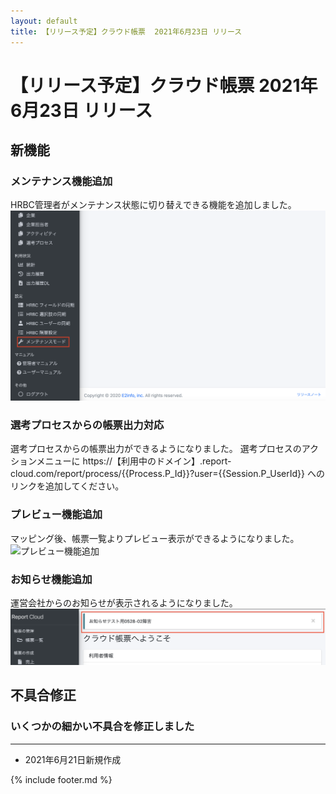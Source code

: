 ```yaml
---
layout: default
title: 【リリース予定】クラウド帳票  2021年6月23日 リリース
---
```


# 【リリース予定】クラウド帳票  2021年6月23日 リリース

## 新機能

### メンテナンス機能追加

HRBC管理者がメンテナンス状態に切り替えできる機能を追加しました。
![メンテナンス機能追加](images/20210623/release2021_1.png)


### 選考プロセスからの帳票出力対応

選考プロセスからの帳票出力ができるようになりました。
選考プロセスのアクションメニューに
https://【利用中のドメイン】.report-cloud.com/report/process/{{Process.P_Id}}?user={{Session.P_UserId}}
へのリンクを追加してください。


### プレビュー機能追加

マッピング後、帳票一覧よりプレビュー表示ができるようになりました。
![プレビュー機能追加](images/20210623/release2021_2.png)


### お知らせ機能追加

運営会社からのお知らせが表示されるようになりました。
![お知らせ機能追加](images/20210623/release2021_3.png)



## 不具合修正

### いくつかの細かい不具合を修正しました

-----
* 2021年6月21日新規作成

{% include footer.md %}
